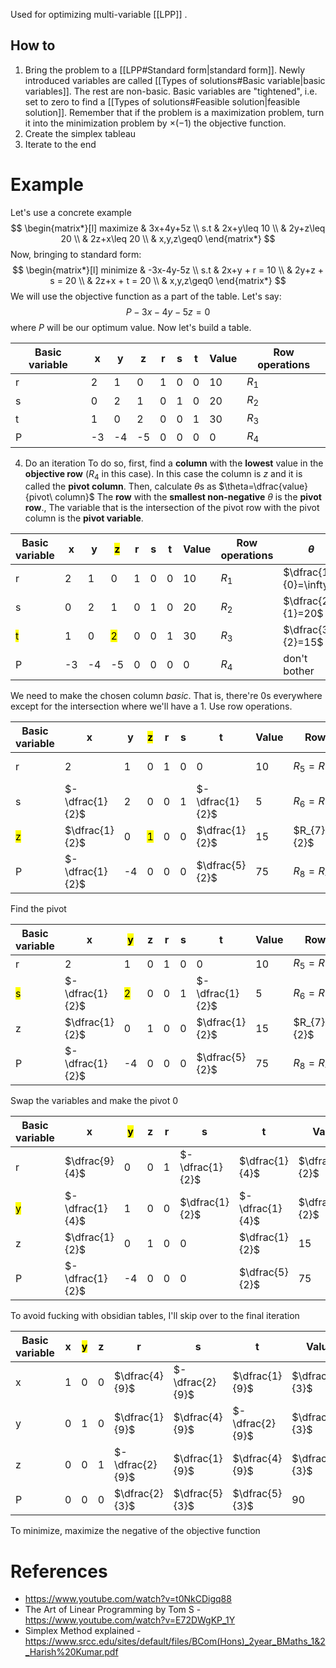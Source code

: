 Used for optimizing multi-variable [[LPP]] .
## How to
1. Bring the problem to a [[LPP#Standard form|standard form]]. Newly introduced variables are called [[Types of solutions#Basic variable|basic variables]]. The rest are non-basic. Basic variables are "tightened", i.e. set to zero to find a [[Types of solutions#Feasible solution|feasible solution]]. 
   Remember that if the problem is a maximization problem, turn it into the minimization problem by $\times(-1)$ the objective function.
2. Create the simplex tableau
3. Iterate to the end
# Example   
Let's use a concrete example
$$
\begin{matrix*}[l]
maximize & 3x+4y+5z \\
s.t & 2x+y\leq 10 \\
 & 2y+z\leq 20 \\
 & 2z+x\leq 20 \\
 & x,y,z\geq0
\end{matrix*}
$$
Now, bringing to standard form:
$$
\begin{matrix*}[l]
minimize & -3x-4y-5z \\
s.t & 2x+y + r = 10 \\
 & 2y+z + s = 20 \\
 & 2z+x + t = 20 \\
 & x,y,z\geq0
\end{matrix*}
$$
We will use the objective function as a part of the table. Let's say:
   $$P-3x-4y-5z=0$$
where $P$ will be our optimum value. Now let's build a table.

  | Basic variable | x   | y   | z   | r   | s   | t   | Value | Row operations |
  | -------------- | --- | --- | --- | --- | --- | --- | ----- | -------------- |
  | r              | 2   | 1   | 0   | 1   | 0   | 0   | 10    | $R_{1}$        |
  | s              | 0   | 2   | 1   | 0   | 1   | 0   | 20    | $R_{2}$        |
  | t              | 1   | 0   | 2   | 0   | 0   | 1   | 30    | $R_{3}$        |
  | P              | -3  | -4  | -5  | 0   | 0   | 0   | 0     | $R_{4}$        |
4. Do an iteration
	To do so, first, find a **column** with the **lowest** value in the **objective row** ($R_{4}$ in this case). In this case the column is $z$ and it is called the **pivot column**.
	Then, calculate $\theta$s as $\theta=\dfrac{value}{pivot\ column}$
	The **row** with the **smallest non-negative** $\theta$ is the **pivot row**.,
	The variable that is the intersection of the pivot row with the pivot column is the **pivot variable**. 

| Basic variable | x   | y   | <mark class="hltr-green">z</mark>   | r   | s   | t   | Value | Row operations | $\theta$ |
| -------------- | --- | --- | --- | --- | --- | --- | ----- | --------- | -------- |
| r              | 2   | 1   | 0   | 1   | 0   | 0   | 10    | $R_{1}$   |    $\dfrac{10}{0}=\infty$     |
| s              | 0   | 2   | 1   | 0   | 1   | 0   | 20    | $R_{2}$   |        $\dfrac{20}{1}=20$  |
| <mark class="hltr-green">t</mark>              | 1   | 0   | <mark class="hltr-green">2</mark>   | 0   | 0   | 1   | 30    | $R_{3}$   | $\dfrac{30}{2}=15$|
| P              | -3  | -4  | -5  | 0   | 0   | 0   | 0     | $R_{4}$   | don't bother|

We need to make the chosen column *basic*. That is, there're 0s everywhere except for the intersection where we'll have a 1. Use row operations.

| Basic variable | x   | y   | <mark class="hltr-green">z</mark>   | r   | s   | t   | Value | Row operations | $\theta$ |
| -------------- | --- | --- | --- | --- | --- | --- | ----- | --------- | -------- |
| r              | 2   | 1   | 0   | 1   | 0   | 0   | 10    | $R_{5}=R_{1}$   |    $\dfrac{10}{0}=\infty$     |
| s              | $-\dfrac{1}{2}$   | 2   | 0   | 0   | 1   | $-\dfrac{1}{2}$   | 5    | $R_{6}=R_{2}-R_{7}$   |        $\dfrac{20}{1}=20$  |
| <mark class="hltr-red">z</mark>              | $\dfrac{1}{2}$  | 0   | <mark class="hltr-green">1</mark>   | 0   | 0   | $\dfrac{1}{2}$   | 15    | $R_{7}=\dfrac{R_{3}}{2}$   | $\dfrac{30}{2}=15$|
| P              | $-\dfrac{1}{2}$  | -4  | 0  | 0   | 0   | $\dfrac{5}{2}$   | 75     | $R_{8}=R_{4}+5R_{7}$   | don't bother|

Find the pivot

| Basic variable | x   | <mark class="hltr-green">y</mark>   | z  | r   | s   | t   | Value | Row operations | $\theta$ |
| -------------- | --- | --- | --- | --- | --- | --- | ----- | --------- | -------- |
| r              | 2   | 1   | 0   | 1   | 0   | 0   | 10    | $R_{5}=R_{1}$   |    10     |
| <mark class="hltr-green">s</mark>              | $-\dfrac{1}{2}$   | <mark class="hltr-green">2</mark>   | 0   | 0   | 1   | $-\dfrac{1}{2}$   | 5    | $R_{6}=R_{2}-R_{7}$   |   $\dfrac{5}{2}$  |
| z             | $\dfrac{1}{2}$  | 0   | 1  | 0   | 0   | $\dfrac{1}{2}$   | 15    | $R_{7}=\dfrac{R_{3}}{2}$   | 0 |
| P              | $-\dfrac{1}{2}$  | -4  | 0  | 0   | 0   | $\dfrac{5}{2}$   | 75     | $R_{8}=R_{4}+5R_{7}$   | don't bother|

Swap the variables and make the pivot 0

| Basic variable | x   | <mark class="hltr-green">y</mark>   | z  | r   | s   | t   | Value | Row operations | $\theta$ |
| -------------- | --- | --- | --- | --- | --- | --- | ----- | --------- | -------- |
| r              | $\dfrac{9}{4}$   | 0   | 0   | 1   | $-\dfrac{1}{2}$   | $\dfrac{1}{4}$   | $\dfrac{15}{2}$    | $R_{9}=R_{5}-R_{10}$   |    10     |
| <mark class="hltr-red">y</mark>              | $-\dfrac{1}{4}$   | 1  | 0   | 0   | $\dfrac{1}{2}$   | $-\dfrac{1}{4}$   | $\dfrac{5}{2}$    | $R_{10}=R_{6}-R_{2}$   |   |
| z             | $\dfrac{1}{2}$  | 0   |1  | 0   | 0   | $\dfrac{1}{2}$   | 15    | $R_{7}=\dfrac{R_{3}}{2}$   | 0 |
| P              | $-\dfrac{1}{2}$  | -4  | 0  | 0   | 0   | $\dfrac{5}{2}$   | 75     | $R_{8}=R_{4}+5R_{7}$   | don't bother

To avoid fucking with obsidian tables, I'll skip over to the final iteration

| Basic variable                  | x               | <mark class="hltr-green">y</mark> | z   | r              | s               | t               | Value           |
| ------------------------------- | --------------- | --------------------------------- | --- | -------------- | --------------- | --------------- | --------------- |
| x                               | 1               | 0                                 | 0   | $\dfrac{4}{9}$ | $-\dfrac{2}{9}$ | $\dfrac{1}{9}$  | $\dfrac{10}{3}$ |
| y | 0 | 1                                 | 0   | $\dfrac{1}{9}$              | $\dfrac{4}{9}$  | $-\dfrac{2}{9}$ | $\dfrac{10}{3}$  |
| z                               | 0  | 0                                 | 1   | $-\dfrac{2}{9}$              | $\dfrac{1}{9}$               | $\dfrac{4}{9}$  | $\dfrac{40}{3}$              |
| P                               | 0 | 0                                | 0   | $\dfrac{2}{3}$              | $\dfrac{5}{3}$               | $\dfrac{5}{3}$  | 90              |

To minimize, maximize the negative of the objective function
# References
- https://www.youtube.com/watch?v=t0NkCDigq88
- The Art of Linear Programming by Tom S - https://www.youtube.com/watch?v=E72DWgKP_1Y
- Simplex Method explained - https://www.srcc.edu/sites/default/files/BCom(Hons)_2year_BMaths_1&2_Harish%20Kumar.pdf